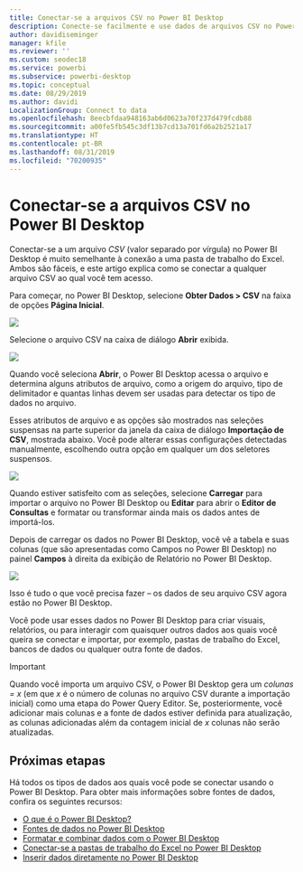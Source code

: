 ```yaml
---
title: Conectar-se a arquivos CSV no Power BI Desktop
description: Conecte-se facilmente e use dados de arquivos CSV no Power BI Desktop
author: davidiseminger
manager: kfile
ms.reviewer: ''
ms.custom: seodec18
ms.service: powerbi
ms.subservice: powerbi-desktop
ms.topic: conceptual
ms.date: 08/29/2019
ms.author: davidi
LocalizationGroup: Connect to data
ms.openlocfilehash: 8eecbfdaa948163ab6d0623a70f237d479fcdb88
ms.sourcegitcommit: a00fe5fb545c3df13b7cd13a701fd6a2b2521a17
ms.translationtype: HT
ms.contentlocale: pt-BR
ms.lasthandoff: 08/31/2019
ms.locfileid: "70200935"
---
```

# <a name="connect-to-csv-files-in-power-bi-desktop"></a>Conectar-se a arquivos CSV no Power BI Desktop
Conectar-se a um arquivo *CSV* (valor separado por vírgula) no Power BI Desktop é muito semelhante à conexão a uma pasta de trabalho do Excel. Ambos são fáceis, e este artigo explica como se conectar a qualquer arquivo CSV ao qual você tem acesso.

Para começar, no Power BI Desktop, selecione **Obter Dados > CSV** na faixa de opções **Página Inicial**.

![](media/desktop-connect-csv/connect-to-csv_1.png)

Selecione o arquivo CSV na caixa de diálogo **Abrir** exibida.

![](media/desktop-connect-csv/connect-to-csv_2.png)

Quando você seleciona **Abrir**, o Power BI Desktop acessa o arquivo e determina alguns atributos de arquivo, como a origem do arquivo, tipo de delimitador e quantas linhas devem ser usadas para detectar os tipo de dados no arquivo.

Esses atributos de arquivo e as opções são mostrados nas seleções suspensas na parte superior da janela da caixa de diálogo **Importação de CSV**, mostrada abaixo. Você pode alterar essas configurações detectadas manualmente, escolhendo outra opção em qualquer um dos seletores suspensos.

![](media/desktop-connect-csv/connect-to-csv_3.png)

Quando estiver satisfeito com as seleções, selecione **Carregar** para importar o arquivo no Power BI Desktop ou **Editar** para abrir o **Editor de Consultas** e formatar ou transformar ainda mais os dados antes de importá-los.

Depois de carregar os dados no Power BI Desktop, você vê a tabela e suas colunas (que são apresentadas como Campos no Power BI Desktop) no painel **Campos** à direita da exibição de Relatório no Power BI Desktop.

![](media/desktop-connect-csv/connect-to-csv_4.png)

Isso é tudo o que você precisa fazer – os dados de seu arquivo CSV agora estão no Power BI Desktop.

Você pode usar esses dados no Power BI Desktop para criar visuais, relatórios, ou para interagir com quaisquer outros dados aos quais você queira se conectar e importar, por exemplo, pastas de trabalho do Excel, bancos de dados ou qualquer outra fonte de dados.

> [!IMPORTANT]
> Quando você importa um arquivo CSV, o Power BI Desktop gera um *colunas = x* (em que *x* é o número de colunas no arquivo CSV durante a importação inicial) como uma etapa do Power Query Editor. Se, posteriormente, você adicionar mais colunas e a fonte de dados estiver definida para atualização, as colunas adicionadas além da contagem inicial de *x* colunas não serão atualizadas. 


## <a name="next-steps"></a>Próximas etapas
Há todos os tipos de dados aos quais você pode se conectar usando o Power BI Desktop. Para obter mais informações sobre fontes de dados, confira os seguintes recursos:

* [O que é o Power BI Desktop?](desktop-what-is-desktop.md)
* [Fontes de dados no Power BI Desktop](desktop-data-sources.md)
* [Formatar e combinar dados com o Power BI Desktop](desktop-shape-and-combine-data.md)
* [Conectar-se a pastas de trabalho do Excel no Power BI Desktop](desktop-connect-excel.md)   
* [Inserir dados diretamente no Power BI Desktop](desktop-enter-data-directly-into-desktop.md)   

